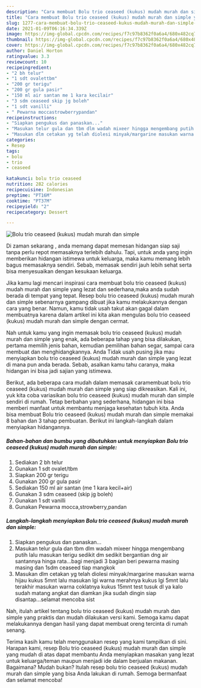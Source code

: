```yaml
---
description: "Cara membuat Bolu trio ceaseed (kukus) mudah murah dan simple yang enak dan Mudah Dibuat"
title: "Cara membuat Bolu trio ceaseed (kukus) mudah murah dan simple yang enak dan Mudah Dibuat"
slug: 1277-cara-membuat-bolu-trio-ceaseed-kukus-mudah-murah-dan-simple-yang-enak-dan-mudah-dibuat
date: 2021-01-09T06:16:34.339Z
image: https://img-global.cpcdn.com/recipes/f7c97b8362f0a6a4/680x482cq70/bolu-trio-ceaseed-kukus-mudah-murah-dan-simple-foto-resep-utama.jpg
thumbnail: https://img-global.cpcdn.com/recipes/f7c97b8362f0a6a4/680x482cq70/bolu-trio-ceaseed-kukus-mudah-murah-dan-simple-foto-resep-utama.jpg
cover: https://img-global.cpcdn.com/recipes/f7c97b8362f0a6a4/680x482cq70/bolu-trio-ceaseed-kukus-mudah-murah-dan-simple-foto-resep-utama.jpg
author: Daniel Horton
ratingvalue: 3.3
reviewcount: 10
recipeingredient:
- "2 bh telur"
- "1 sdt ovalettbm"
- "200 gr terigu"
- "200 gr gula pasir"
- "150 ml air santan me 1 kara kecilair"
- "3 sdm ceaseed skip jg boleh"
- "1 sdt vanilli"
- " Pewarna moccastrowberrypandan"
recipeinstructions:
- "Siapkan pengukus dan panaskan..."
- "Masukan telur gula dan tbm dlm wadah mixeer hingga mengembang putih lalu masukan terigu sedikit dm sedikit bergantian dng air santannya hinga rata...bagi menjadi 3 bagian beri pewarna masing masing dan 1sdm ceaseed tiap mangkok"
- "Masukan dlm cetakan yg telah diolesi minyak/margarine masukan warna hijau kukus 5mnt lalu masukan lgi warna merahnya kukus lgi 5mnt lalu terakhir masukan warna coklatnya kukus 15mnt test tusuk dl ya kalo sudah matang angkat dan diamkan jika sudah dingin siap disantap...selamat mencoba sist"
categories:
- Resep
tags:
- bolu
- trio
- ceaseed

katakunci: bolu trio ceaseed 
nutrition: 282 calories
recipecuisine: Indonesian
preptime: "PT16M"
cooktime: "PT37M"
recipeyield: "2"
recipecategory: Dessert

---
```



![Bolu trio ceaseed (kukus) mudah murah dan simple](https://img-global.cpcdn.com/recipes/f7c97b8362f0a6a4/680x482cq70/bolu-trio-ceaseed-kukus-mudah-murah-dan-simple-foto-resep-utama.jpg)

Di zaman  sekarang , anda memang dapat memesan hidangan siap saji tanpa perlu repot memasaknya terlebih dahulu. Tapi, untuk anda yang ingin memberikan hidangan istimewa untuk keluarga, maka kamu memang lebih bagus memasaknya sendiri. Sebab, memasak sendiri jauh lebih sehat serta bisa menyesuaikan dengan kesukaan keluarga.

Jika kamu lagi mencari inspirasi cara membuat bolu trio ceaseed (kukus) mudah murah dan simple yang lezat dan sederhana,maka anda sudah berada di tempat yang tepat. Resep bolu trio ceaseed (kukus) mudah murah dan simple  sebenarnya gampang dibuat jika kamu melakukannya dengan cara yang benar. Namun, kamu tidak usah takut akan gagal dalam membuatnya 
karena dalam artikel ini kita akan mengulas bolu trio ceaseed (kukus) mudah murah dan simple dengan cermat.  



Nah untuk kamu yang ingin memasak bolu trio ceaseed (kukus) mudah murah dan simple yang enak, ada beberapa tahap yang bisa dilakukan, pertama memilih jenis bahan, kemudian pemilihan bahan segar, sampai cara membuat dan menghidangkannya. Anda Tidak usah pusing jika mau menyiapkan bolu trio ceaseed (kukus) mudah murah dan simple yang lezat di mana pun anda berada. Sebab, asalkan kamu  tahu caranya, maka hidangan ini bisa jadi sajian yang istimewa.

Berikut, ada beberapa cara mudah dalam memasak caramembuat bolu trio ceaseed (kukus) mudah murah dan simple yang siap dikreasikan. Kali ini, yuk kita coba variasikan bolu trio ceaseed (kukus) mudah murah dan simple sendiri di rumah. Tetap berbahan yang sederhana, hidangan ini bisa memberi manfaat untuk membantu menjaga kesehatan tubuh kita. Anda bisa membuat Bolu trio ceaseed (kukus) mudah murah dan simple memakai 8 bahan dan 3 tahap pembuatan. Berikut ini langkah-langkah dalam menyiapkan hidangannya.

<!--inarticleads1-->

##### Bahan-bahan dan bumbu yang dibutuhkan untuk menyiapkan Bolu trio ceaseed (kukus) mudah murah dan simple:

1. Sediakan 2 bh telur
1. Gunakan 1 sdt ovalet/tbm
1. Siapkan 200 gr terigu
1. Gunakan 200 gr gula pasir
1. Sediakan 150 ml air santan (me 1 kara kecil+air)
1. Gunakan 3 sdm ceaseed (skip jg boleh)
1. Gunakan 1 sdt vanilli
1. Gunakan  Pewarna mocca,strowberry,pandan




<!--inarticleads2-->

##### Langkah-langkah menyiapkan Bolu trio ceaseed (kukus) mudah murah dan simple:

1. Siapkan pengukus dan panaskan...
1. Masukan telur gula dan tbm dlm wadah mixeer hingga mengembang putih lalu masukan terigu sedikit dm sedikit bergantian dng air santannya hinga rata...bagi menjadi 3 bagian beri pewarna masing masing dan 1sdm ceaseed tiap mangkok
1. Masukan dlm cetakan yg telah diolesi minyak/margarine masukan warna hijau kukus 5mnt lalu masukan lgi warna merahnya kukus lgi 5mnt lalu terakhir masukan warna coklatnya kukus 15mnt test tusuk dl ya kalo sudah matang angkat dan diamkan jika sudah dingin siap disantap...selamat mencoba sist




Nah, itulah artikel tentang  bolu trio ceaseed (kukus) mudah murah dan simple  yang praktis dan mudah dilakukan versi kami. Semoga kamu dapat melakukannya dengan hasil yang dapat membuat oreng tercinta di rumah senang. 

Terima kasih kamu telah menggunakan resep yang kami tampilkan di sini. Harapan kami, resep  Bolu trio ceaseed (kukus) mudah murah dan simple yang mudah di atas dapat membantu Anda menyiapkan masakan yang lezat untuk keluarga/teman maupun menjadi ide dalam berjualan makanan. Bagaimana? Mudah bukan? Itulah resep bolu trio ceaseed (kukus) mudah murah dan simple yang bisa Anda lakukan di rumah. Semoga bermanfaat dan selamat mencoba!

